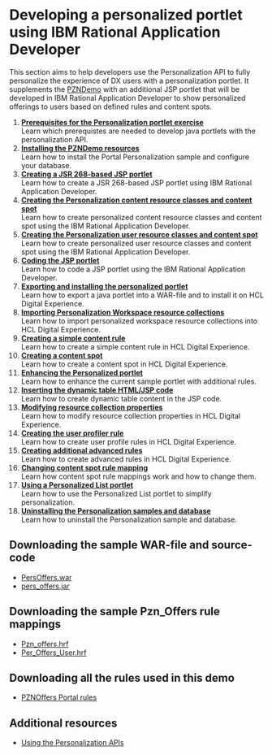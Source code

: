 # Developing a personalized portlet using IBM Rational Application Developer

This section aims to help developers use the Personalization API to fully personalize the experience of DX users with a personalization portlet.
It supplements the [PZNDemo](../demo/index.md) with an additional JSP portlet that will be developed in IBM Rational Application Developer to show personalized offerings to users based on defined rules and content spots.  

1. **[Prerequisites for the Personalization portlet exercise](./pzn_demoprereq.md)**  
Learn which prerequistes are needed to develop java portlets with the personalization API.  
2. **[Installing the PZNDemo resources](./pzn_demoinstall.md)**  
Learn how to install the Portal Personalization sample and configure your database.  
3. **[Creating a JSR 268-based JSP portlet](./pzn_demo_create_jsp_rad.md)**  
Learn how to create a JSR 268-based JSP portlet using IBM Rational Application Developer.  
4. **[Creating the Personalization content resource classes and content spot](./pzn_demo_create_pzn_content_resources.md)**  
Learn how to create personalized content resource classes and content spot using the IBM Rational Application Developer.  
5. **[Creating the Personalization user resource classes and content spot](./pzn_demo_create_pzn_user_resources.md)**  
Learn how to create personalized user resource classes and content spot using the IBM Rational Application Developer.  
6. **[Coding the JSP portlet](./pzn_demo_finish_coding_portlet_jsp.md)**  
Learn how to code a JSP portlet using the IBM Rational Application Developer.  
7. **[Exporting and installing the personalized portlet](./pzn_demo_export_war_install_portlet.md)**  
Learn how to export a java portlet into a WAR-file and to install it on HCL Digital Experience.  
8. **[Importing Personalization Workspace resource collections](./pzn_demo_import_resource_collections.md)**  
Learn how to import personalized workspace resource collections into HCL Digital Experience.  
9. **[Creating a simple content rule](./pzn_demo_create_simple_content_rule.md)**  
Learn how to create a simple content rule in HCL Digital Experience.  
10. **[Creating a content spot](./pzn_demo_create_content_spot.md)**  
Learn how to create a content spot in HCL Digital Experience.  
11. **[Enhancing the Personalized portlet](./pzn_demo_enhance_personalized_portlet.md)**  
Learn how to enhance the current sample portlet with additional rules.  
12. **[Inserting the dynamic table HTML/JSP code](./pzn_demo_insert_dynamic_table_code.md)**  
Learn how to create dynamic table content in the JSP code.  
13. **[Modifying resource collection properties](./pzn_demo_modify_resource_collection_properties.md)**  
Learn how to modify resource collection properties in HCL Digital Experience.  
14. **[Creating the user profiler rule](./pzn_demo_create_user_profiler_rule.md)**  
Learn how to create user profile rules in HCL Digital Experience.  
15. **[Creating additional advanced rules](./pzn_demo_create_additional_advanced_rules.md)**  
Learn how to create advanced rules in HCL Digital Experience.
16. **[Changing content spot rule mapping](./pzn_demo_change_content_spot_rule_mapping.md)**  
Learn how content spot rule mappings work and how to change them.  
17. **[Using a Personalized List portlet](./pzn_demo_list_portlet.md)**  
Learn how to use the Personalized List portlet to simplify personalization.  
18. **[Uninstalling the Personalization samples and database](./pzn_demouninstall.md)**  
Learn how to uninstall the Personalization sample and database.  

## Downloading the sample WAR-file and source-code

- [PersOffers.war](../download/PersOffers.war)  
- [pers_offers.jar](../download/pers_offers.jar)  

## Downloading the sample Pzn_Offers rule mappings

- [Pzn_offers.hrf](../download/Pzn_offers.hrf)  
- [Per_Offers_User.hrf](../download/Per_Offers_User.hrf)  

## Downloading all the rules used in this demo  

- [PZNOffers Portal rules](../download/Portal_rules_PznOffers.zip)  

## Additional resources

- [Using the Personalization APIs](../../pzn_programming_ref/using_apis/index.html?h=personalization+api)  
